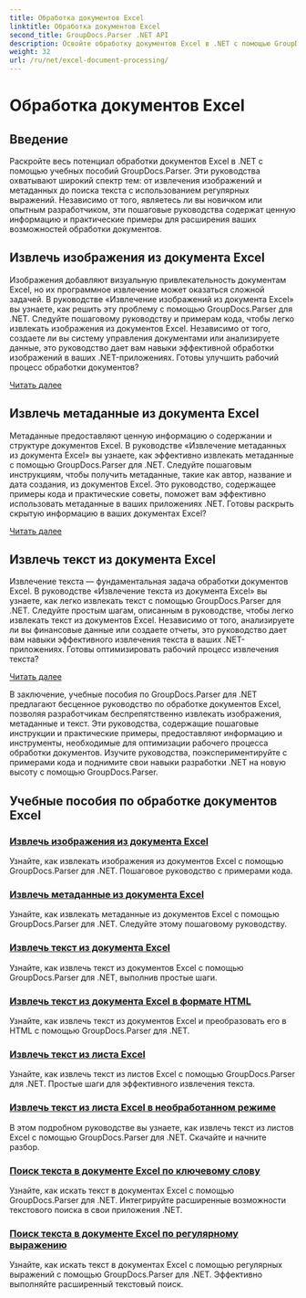 ```yaml
---
title: Обработка документов Excel
linktitle: Обработка документов Excel
second_title: GroupDocs.Parser .NET API
description: Освойте обработку документов Excel в .NET с помощью GroupDocs.Parser. Научитесь эффективно извлекать изображения, метаданные и текст с помощью пошаговых руководств.
weight: 32
url: /ru/net/excel-document-processing/
---
```


# Обработка документов Excel

## Введение

Раскройте весь потенциал обработки документов Excel в .NET с помощью учебных пособий GroupDocs.Parser. Эти руководства охватывают широкий спектр тем: от извлечения изображений и метаданных до поиска текста с использованием регулярных выражений. Независимо от того, являетесь ли вы новичком или опытным разработчиком, эти пошаговые руководства содержат ценную информацию и практические примеры для расширения ваших возможностей обработки документов.

## Извлечь изображения из документа Excel

Изображения добавляют визуальную привлекательность документам Excel, но их программное извлечение может оказаться сложной задачей. В руководстве «Извлечение изображений из документа Excel» вы узнаете, как решить эту проблему с помощью GroupDocs.Parser для .NET. Следуйте пошаговому руководству и примерам кода, чтобы легко извлекать изображения из документов Excel. Независимо от того, создаете ли вы систему управления документами или анализируете данные, это руководство дает вам навыки эффективной обработки изображений в ваших .NET-приложениях. Готовы улучшить рабочий процесс обработки документов?

[Читать далее](./extract-images-from-excel-document/)

## Извлечь метаданные из документа Excel

Метаданные предоставляют ценную информацию о содержании и структуре документов Excel. В руководстве «Извлечение метаданных из документа Excel» вы узнаете, как эффективно извлекать метаданные с помощью GroupDocs.Parser для .NET. Следуйте пошаговым инструкциям, чтобы получить метаданные, такие как автор, название и дата создания, из документов Excel. Это руководство, содержащее примеры кода и практические советы, поможет вам эффективно использовать метаданные в ваших приложениях .NET. Готовы раскрыть скрытую информацию в ваших документах Excel?

[Читать далее](./extract-metadata-from-excel-document/)

## Извлечь текст из документа Excel

Извлечение текста — фундаментальная задача обработки документов Excel. В руководстве «Извлечение текста из документа Excel» вы узнаете, как легко извлекать текст с помощью GroupDocs.Parser для .NET. Следуйте простым шагам, описанным в руководстве, чтобы легко извлекать текст из документов Excel. Независимо от того, анализируете ли вы финансовые данные или создаете отчеты, это руководство дает вам навыки эффективного извлечения текста в ваших .NET-приложениях. Готовы оптимизировать рабочий процесс извлечения текста?

[Читать далее](./extract-text-from-excel-document/)

В заключение, учебные пособия по GroupDocs.Parser для .NET предлагают бесценное руководство по обработке документов Excel, позволяя разработчикам беспрепятственно извлекать изображения, метаданные и текст. Эти руководства, содержащие пошаговые инструкции и практические примеры, предоставляют информацию и инструменты, необходимые для оптимизации рабочего процесса обработки документов. Изучите руководства, поэкспериментируйте с примерами кода и поднимите свои навыки разработки .NET на новую высоту с помощью GroupDocs.Parser.
## Учебные пособия по обработке документов Excel
### [Извлечь изображения из документа Excel](./extract-images-from-excel-document/)
Узнайте, как извлекать изображения из документов Excel с помощью GroupDocs.Parser для .NET. Пошаговое руководство с примерами кода.
### [Извлечь метаданные из документа Excel](./extract-metadata-from-excel-document/)
Узнайте, как извлекать метаданные из документов Excel с помощью GroupDocs.Parser для .NET. Следуйте этому пошаговому руководству.
### [Извлечь текст из документа Excel](./extract-text-from-excel-document/)
Узнайте, как извлечь текст из документов Excel с помощью GroupDocs.Parser для .NET, выполнив простые шаги.
### [Извлечь текст из документа Excel в формате HTML](./extract-text-from-excel-document-as-html/)
Узнайте, как извлечь текст из документов Excel и преобразовать его в HTML с помощью GroupDocs.Parser для .NET.
### [Извлечь текст из листа Excel](./extract-text-from-excel-sheet/)
Узнайте, как извлечь текст из листов Excel с помощью GroupDocs.Parser для .NET. Простые шаги для эффективного извлечения текста.
### [Извлечь текст из листа Excel в необработанном режиме](./extract-text-from-excel-sheet-in-raw-mode/)
В этом подробном руководстве вы узнаете, как извлечь текст из листов Excel с помощью GroupDocs.Parser для .NET. Скачайте и начните разбор.
### [Поиск текста в документе Excel по ключевому слову](./search-text-in-excel-document-by-keyword/)
Узнайте, как искать текст в документах Excel с помощью GroupDocs.Parser для .NET. Интегрируйте расширенные возможности текстового поиска в свои приложения .NET.
### [Поиск текста в документе Excel по регулярному выражению](./search-text-in-excel-document-by-regular-expression/)
Узнайте, как искать текст в документах Excel с помощью регулярных выражений с помощью GroupDocs.Parser для .NET. Эффективно выполняйте расширенный текстовый поиск.
